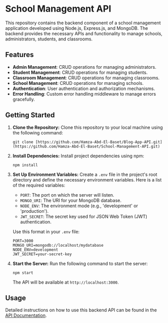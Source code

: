 # School Management API

This repository contains the backend component of a school management application developed using Node.js, Express.js, and MongoDB. The backend provides the necessary APIs and functionality to manage schools, administrators, students, and classrooms.

## Features
- **Admin Management**: CRUD operations for managing administrators.
- **Student Management**: CRUD operations for managing students.
- **Classroom Management**: CRUD operations for managing classrooms.
- **School Management**: CRUD operations for managing schools.
- **Authentication**: User authentication and authorization mechanisms.
- **Error Handling**: Custom error handling middleware to manage errors gracefully.

## Getting Started

1. **Clone the Repository:** 
   Clone this repository to your local machine using the following command:

   ```shell
   git clone [https://github.com/Hamza-Abd-El-Baset/Blog-App-API.git](https://github.com/Hamza-Abd-El-Baset/School-Management-API.git)
   ```

2. **Install Dependencies:**
   Install project dependencies using npm:

   ```shell
   npm install
   ```

3. **Set Up Environment Variables:**
   Create a `.env` file in the project's root directory and define the necessary environment variables. Here is a list of the required variables:

   - `PORT`: The port on which the server will listen.
   - `MONGO_URI`: The URI for your MongoDB database.
   - `NODE_ENV`: The environment mode (e.g., 'development' or 'production').
   - `JWT_SECRET`: The secret key used for JSON Web Token (JWT) authentication.

   Use this format in your `.env` file:

   ```shell
   PORT=3000
   MONGO_URI=mongodb://localhost/mydatabase
   NODE_ENV=development
   JWT_SECRET=your-secret-key
   ```

4. **Start the Server:**
   Run the following command to start the server:

   ```shell
   npm start
   ```

   The API will be available at `http://localhost:3000`.

## Usage

Detailed instructions on how to use this backend API can be found in the [API Documentation](https://documenter.getpostman.com/view/28144875/2sA2r556FJ).
